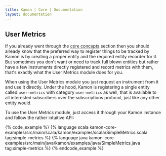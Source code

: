 ```yaml
---
title: Kamon | Core | Documentation
layout: documentation
---
```


User Metrics
------------

If you already went through the [core concepts] section then you should already know that the preferred way to register
things to be tracked by Kamon is by creating a proper entity and the required entity recorder for it. But sometimes you
don't want or need to track full blown entities but rather have a few instruments directly registered and record metrics
with them, that's exactly what the User Metrics module does for you.

When using the User Metrics module you just request an instrument from it and use it directly. Under the hood, Kamon is
registering a single entity called `user-metrics` with category `user-metrics` as well, that is available to all
interested subscribers over the subscriptions protocol, just like any other entity would.

To use the User Metrics module, just access it through your Kamon instance and follow the rather intuitive API:

{% code_example %}
{%   language scala kamon-core-examples/src/main/scala/kamon/examples/scala/SimpleMetrics.scala tag:simple-metrics %}
{%   language java kamon-core-examples/src/main/java/kamon/examples/java/SimpleMetrics.java tag:simple-metrics %}
{% endcode_example %}




[core concepts]: /core/metrics/core-concepts/
